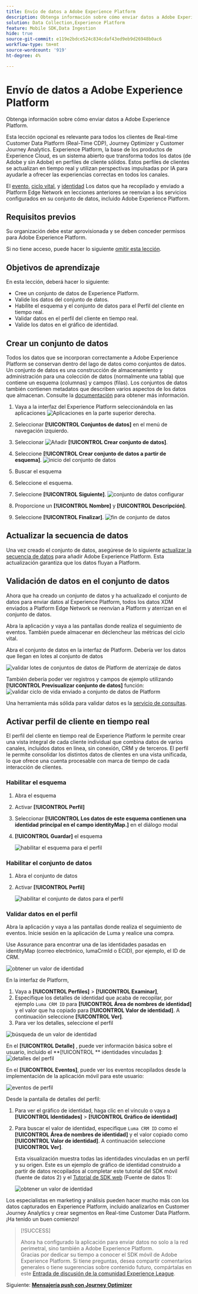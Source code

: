 ```yaml
---
title: Envío de datos a Adobe Experience Platform
description: Obtenga información sobre cómo enviar datos a Adobe Experience Platform.
solution: Data Collection,Experience Platform
feature: Mobile SDK,Data Ingestion
hide: true
source-git-commit: e119e2bdce524c834cdaf43ed9eb9d26948b0ac6
workflow-type: tm+mt
source-wordcount: '919'
ht-degree: 4%

---
```


# Envío de datos a Adobe Experience Platform

Obtenga información sobre cómo enviar datos a Adobe Experience Platform.

Esta lección opcional es relevante para todos los clientes de Real-time Customer Data Platform (Real-Time CDP), Journey Optimizer y Customer Journey Analytics. Experience Platform, la base de los productos de Experience Cloud, es un sistema abierto que transforma todos los datos (de Adobe y sin Adobe) en perfiles de cliente sólidos. Estos perfiles de clientes se actualizan en tiempo real y utilizan perspectivas impulsadas por IA para ayudarle a ofrecer las experiencias correctas en todos los canales.

El [evento](events.md), [ciclo vital](lifecycle-data.md), y [identidad](identity.md) Los datos que ha recopilado y enviado a Platform Edge Network en lecciones anteriores se reenvían a los servicios configurados en su conjunto de datos, incluido Adobe Experience Platform.


## Requisitos previos

Su organización debe estar aprovisionada y se deben conceder permisos para Adobe Experience Platform.

Si no tiene acceso, puede hacer lo siguiente [omitir esta lección](install-sdks.md).

## Objetivos de aprendizaje

En esta lección, deberá hacer lo siguiente:

* Cree un conjunto de datos de Experience Platform.
* Valide los datos del conjunto de datos.
* Habilite el esquema y el conjunto de datos para el Perfil del cliente en tiempo real.
* Validar datos en el perfil del cliente en tiempo real.
* Valide los datos en el gráfico de identidad.


## Crear un conjunto de datos

Todos los datos que se incorporan correctamente a Adobe Experience Platform se conservan dentro del lago de datos como conjuntos de datos. Un conjunto de datos es una construcción de almacenamiento y administración para una colección de datos (normalmente una tabla) que contiene un esquema (columnas) y campos (filas). Los conjuntos de datos también contienen metadatos que describen varios aspectos de los datos que almacenan. Consulte la [documentación](https://experienceleague.adobe.com/docs/experience-platform/catalog/datasets/overview.html?lang=es) para obtener más información.

1. Vaya a la interfaz del Experience Platform seleccionándola en las aplicaciones ![Aplicaciones](https://spectrum.adobe.com/static/icons/workflow_18/Smock_Apps_18_N.svg) en la parte superior derecha.


1. Seleccionar **[!UICONTROL Conjuntos de datos]** en el menú de navegación izquierdo.

1. Seleccionar ![Añadir](https://spectrum.adobe.com/static/icons/workflow_18/Smock_AddCircle_18_N.svg) **[!UICONTROL Crear conjunto de datos]**.

1. Seleccione **[!UICONTROL Crear conjunto de datos a partir de esquema]**.
   ![inicio del conjunto de datos](assets/dataset-create.png)

1. Buscar el esquema

1. Seleccione el esquema.

1. Seleccione **[!UICONTROL Siguiente]**.
   ![conjunto de datos configurar](assets/dataset-configure.png)

1. Proporcione un **[!UICONTROL Nombre]** y **[!UICONTROL Descripción]**.

1. Seleccione **[!UICONTROL Finalizar]**.
   ![fin de conjunto de datos](assets/dataset-finish.png)

## Actualizar la secuencia de datos

Una vez creado el conjunto de datos, asegúrese de lo siguiente [actualizar la secuencia de datos](create-datastream.md) para añadir Adobe Experience Platform. Esta actualización garantiza que los datos fluyan a Platform.

## Validación de datos en el conjunto de datos

Ahora que ha creado un conjunto de datos y ha actualizado el conjunto de datos para enviar datos al Experience Platform, todos los datos XDM enviados a Platform Edge Network se reenvían a Platform y aterrizan en el conjunto de datos.

Abra la aplicación y vaya a las pantallas donde realiza el seguimiento de eventos. También puede almacenar en déclencheur las métricas del ciclo vital.

Abra el conjunto de datos en la interfaz de Platform. Debería ver los datos que llegan en lotes al conjunto de datos

![validar lotes de conjuntos de datos de Platform de aterrizaje de datos](assets/platform-dataset-batches.png)

También debería poder ver registros y campos de ejemplo utilizando **[!UICONTROL Previsualizar conjunto de datos]** función:
![validar ciclo de vida enviado a conjunto de datos de Platform](assets/lifecycle-platform-dataset.png)

Una herramienta más sólida para validar datos es la [servicio de consultas](https://experienceleague.adobe.com/docs/platform-learn/tutorials/queries/explore-data.html?lang=es).

## Activar perfil de cliente en tiempo real

El perfil del cliente en tiempo real de Experience Platform le permite crear una vista integral de cada cliente individual que combina datos de varios canales, incluidos datos en línea, sin conexión, CRM y de terceros. El perfil le permite consolidar los distintos datos de clientes en una vista unificada, lo que ofrece una cuenta procesable con marca de tiempo de cada interacción de clientes.

### Habilitar el esquema

1. Abra el esquema
1. Activar **[!UICONTROL Perfil]**
1. Seleccionar **[!UICONTROL Los datos de este esquema contienen una identidad principal en el campo identityMap.]** en el diálogo modal
1. **[!UICONTROL Guardar]** el esquema

   ![habilitar el esquema para el perfil](assets/platform-profile-schema.png)

### Habilitar el conjunto de datos

1. Abra el conjunto de datos
1. Activar **[!UICONTROL Perfil]**

   ![habilitar el conjunto de datos para el perfil](assets/platform-profile-dataset.png)

### Validar datos en el perfil

Abra la aplicación y vaya a las pantallas donde realiza el seguimiento de eventos. Inicie sesión en la aplicación de Luma y realice una compra.

Use Assurance para encontrar una de las identidades pasadas en identityMap (correo electrónico, lumaCrmId o ECID), por ejemplo, el ID de CRM.

![obtener un valor de identidad](assets/platform-identity.png)

En la interfaz de Platform,

1. Vaya a **[!UICONTROL Perfiles]** > **[!UICONTROL Examinar]**,
1. Especifique los detalles de identidad que acaba de recopilar, por ejemplo `Luma CRM ID` para **[!UICONTROL Área de nombres de identidad]** y el valor que ha copiado para **[!UICONTROL Valor de identidad]**. A continuación seleccione **[!UICONTROL Ver]**.
1. Para ver los detalles, seleccione el perfil

![búsqueda de un valor de identidad](assets/platform-profile-lookup.png)

En el **[!UICONTROL Detalle]** , puede ver información básica sobre el usuario, incluido el **[!UICONTROL ** identidades vinculadas **]**:
![detalles del perfil](assets/platform-profile-details.png)

En el **[!UICONTROL Eventos]**, puede ver los eventos recopilados desde la implementación de la aplicación móvil para este usuario:

![eventos de perfil](assets/platform-profile-events.png)


Desde la pantalla de detalles del perfil:

1. Para ver el gráfico de identidad, haga clic en el vínculo o vaya a **[!UICONTROL Identidades]** > **[!UICONTROL Gráfico de identidad]**
1. Para buscar el valor de identidad, especifique `Luma CRM ID` como el **[!UICONTROL Área de nombres de identidad]** y el valor copiado como **[!UICONTROL Valor de identidad]**. A continuación seleccione **[!UICONTROL Ver]**.

   Esta visualización muestra todas las identidades vinculadas en un perfil y su origen. Este es un ejemplo de gráfico de identidad construido a partir de datos recopilados al completar este tutorial del SDK móvil (fuente de datos 2) y el [Tutorial de SDK web](https://experienceleague.adobe.com/docs/platform-learn/implement-web-sdk/overview.html?lang=es) (Fuente de datos 1):

   ![obtener un valor de identidad](assets/platform-profile-identitygraph.png)

Los especialistas en marketing y análisis pueden hacer mucho más con los datos capturados en Experience Platform, incluido analizarlos en Customer Journey Analytics y crear segmentos en Real-time Customer Data Platform. ¡Ha tenido un buen comienzo!


>[!SUCCESS]
>
>Ahora ha configurado la aplicación para enviar datos no solo a la red perimetral, sino también a Adobe Experience Platform.<br>Gracias por dedicar su tiempo a conocer el SDK móvil de Adobe Experience Platform. Si tiene preguntas, desea compartir comentarios generales o tiene sugerencias sobre contenido futuro, compártalas en este [Entrada de discusión de la comunidad Experience League](https://experienceleaguecommunities.adobe.com/t5/adobe-experience-platform-launch/tutorial-discussion-implement-adobe-experience-cloud-in-mobile/td-p/443796).

Siguiente: **[Mensajería push con Journey Optimizer](journey-optimizer-push.md)**
